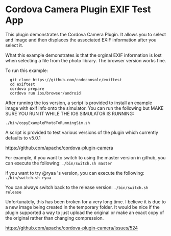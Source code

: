 # Cordova Camera Plugin EXIF Test App

This plugin demonstrates the Cordova Camera Plugin.
It allows you to select and image and then displaces the associated EXIF information after you select it.

What this example demonstrates is that the orginal EXIF information is lost when selecting a file from the photo library.
The browser version works fine.

To run this example:

```
  git clone https://github.com/codeconsole/exiftest
  cd exiftest
  cordova prepare
  cordova run ios/browser/android
```

After running the ios version, a script is provided to install an example image with exif info onto the simulator.  You can run the following but MAKE SURE YOU RUN IT WHILE THE IOS SIMULATOR IS RUNNING: 
```
./bin/copyExamplePhotoToRunningSim.sh
```

A script is provided to test various versions of the plugin which currently defaults to v5.0.1

https://github.com/apache/cordova-plugin-camera

For example, if you want to switch to using the master version in github, you can execute the following:
`./bin/switch.sh master`

if you want to try @ryaa 's version, you can execute the following:
`./bin/switch.sh ryaa`

You can always switch back to the release version:
`./bin/switch.sh release`

Unfortunately, this has been broken for a very long time.  I believe it is due to a new image being created in the temporary folder. It would be nice if the plugin supported a way to just upload the original or make an exact copy of the original rather than changing compression.

https://github.com/apache/cordova-plugin-camera/issues/524
